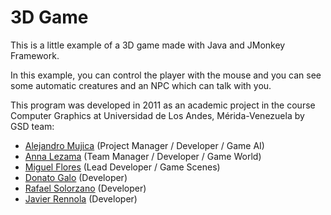 # 3D Game

This is a little example of a 3D game made with Java and JMonkey Framework.

In this example, you can control the player with the mouse and you can see some automatic creatures and an NPC which can talk with you.

This program was developed in 2011 as an academic project in the course Computer Graphics at Universidad de Los Andes, Mérida-Venezuela by GSD team:

- [Alejandro Mujica](https://github.com/R3mmurd/) (Project Manager / Developer / Game AI)
- [Anna Lezama](https://www.linkedin.com/in/annitap4/) (Team Manager /  Developer / Game World)
- [Miguel Flores](https://www.linkedin.com/in/miguel-flores-97001966/) (Lead Developer / Game Scenes)
- [Donato Galo](https://www.linkedin.com/in/dgalo88/) (Developer)
- [Rafael Solorzano](https://www.linkedin.com/in/rafael-solorzano-bb196149/) (Developer)
- [Javier Rennola](https://www.linkedin.com/in/javier-rennola-b8b11098/) (Developer)
